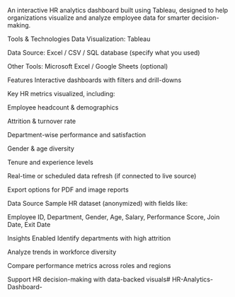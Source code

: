 An interactive HR analytics dashboard built using Tableau, designed to help organizations visualize and analyze employee data for smarter decision-making.

 Tools & Technologies
Data Visualization: Tableau

Data Source: Excel / CSV / SQL database (specify what you used)

Other Tools: Microsoft Excel / Google Sheets (optional)

 Features
Interactive dashboards with filters and drill-downs

Key HR metrics visualized, including:

Employee headcount & demographics

Attrition & turnover rate

Department-wise performance and satisfaction

Gender & age diversity

Tenure and experience levels

Real-time or scheduled data refresh (if connected to live source)

Export options for PDF and image reports



Data Source
Sample HR dataset (anonymized) with fields like:

Employee ID, Department, Gender, Age, Salary, Performance Score, Join Date, Exit Date

Insights Enabled
Identify departments with high attrition

Analyze trends in workforce diversity

Compare performance metrics across roles and regions

Support HR decision-making with data-backed visuals# HR-Analytics-Dashboard-
